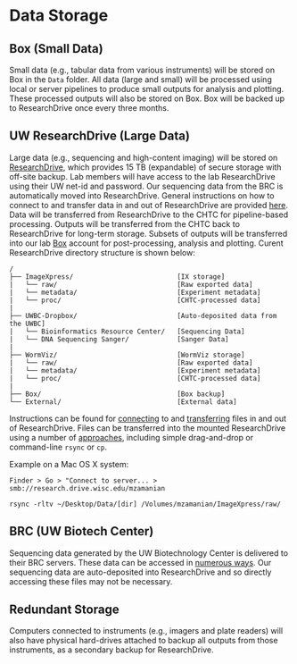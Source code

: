 # Data Storage

## Box (Small Data)

Small data (e.g., tabular data from various instruments) will be stored on Box in the `Data` folder. All data (large and small) will be processed using local or server pipelines to produce small outputs for analysis and plotting. These processed outputs will also be stored on Box. Box will be backed up to ResearchDrive once every three months.

## UW ResearchDrive (Large Data)

Large data (e.g., sequencing and high-content imaging) will be stored on [ResearchDrive](https://it.wisc.edu/services/researchdrive), which provides 15 TB (expandable) of secure storage with off-site backup. Lab members will have access to the lab ResearchDrive using their UW net-id and password. Our sequencing data from the BRC is automatically moved into ResearchDrive. General instructions on how to connect to and transfer data in and out of ResearchDrive are provided [here](https://kb.wisc.edu/researchdata/internal/page.php?id=93998). Data will be transferred from ResearchDrive to the CHTC for pipeline-based processing. Outputs will be transferred from the CHTC back to ResearchDrive for long-term storage. Subsets of outputs will be transferred into our lab [Box](http://www.box.com) account for post-processing, analysis and plotting. Curent ResearchDrive directory structure is shown below:

```
/
├── ImageXpress/                          [IX storage]
|   └── raw/                              [Raw exported data]
|   └── metadata/                         [Experiment metadata]    
|   └── proc/                             [CHTC-processed data]
|  
├── UWBC-Dropbox/                         [Auto-deposited data from the UWBC]
|   └── Bioinformatics Resource Center/   [Sequencing Data]
|   └── DNA Sequencing Sanger/            [Sanger Data]
|
├── WormViz/                              [WormViz storage]
|   └── raw/                              [Raw exported data]
|   └── metadata/                         [Experiment metadata]    
|   └── proc/                             [CHTC-processed data]
|
├── Box/                                  [Box backup]
└── External/                             [External data]
```

Instructions can be found for [connecting](https://kb.wisc.edu/researchdata/internal/page.php?id=93998#connect) to and [transferring](https://kb.wisc.edu/researchdata/internal/page.php?id=93998#transferdata) files in and out of ResearchDrive. Files can be transferred into the mounted ResearchDrive using a number of [approaches](https://kb.wisc.edu/researchdata/96641), including simple drag-and-drop or command-line `rsync` or `cp`.

Example on a Mac OS X system:

  ```
  Finder > Go > "Connect to server... >
  smb://research.drive.wisc.edu/mzamanian

  rsync -rltv ~/Desktop/Data/[dir] /Volumes/mzamanian/ImageXpress/raw/
  ```

## BRC (UW Biotech Center)

Sequencing data generated by the UW Biotechnology Center is delivered to their BRC servers. These data can be accessed in [numerous ways](https://www.biotech.wisc.edu/services/brc/data-access). Our sequencing data are auto-deposited into ResearchDrive and so directly accessing these files may not be necessary.

## Redundant Storage

Computers connected to instruments (e.g., imagers and plate readers) will also have physical hard-drives attached to backup all outputs from those instruments, as a secondary backup for ResearchDrive.
